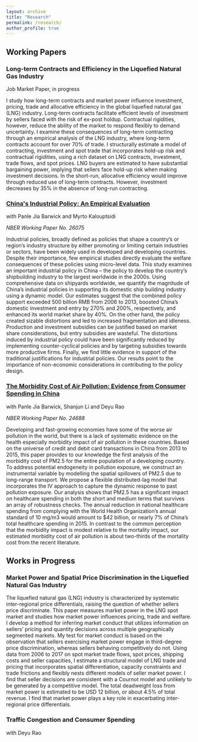 ```yaml
---
layout: archive
title: "Research"
permalink: /research/
author_profile: true
---
```




## Working Papers

### Long-term Contracts and Efficiency in the Liquefied Natural Gas Industry
Job Market Paper, in progress 

I study how long-term contracts and market power influence investment, pricing, trade and allocative efficiency in the global liquefied natural gas (LNG) industry. Long-term contracts facilitate efficient levels of investment by sellers faced with the risk of ex-post holdup. Contractual rigidities, however, reduce the ability of the market to respond flexibly to demand uncertainty. I examine these consequences of long-term contracting through an empirical analysis of the LNG industry, where long-term contracts account for over 70% of trade. I structurally estimate a model of contracting, investment and spot trade that incorporates hold-up risk and contractual rigidities, using a rich dataset on LNG contracts, investment, trade flows, and spot prices. LNG buyers are estimated to have substantial bargaining power, implying that sellers face hold-up risk when making investment decisions. In the short-run, allocative efficiency would improve through reduced use of long-term contracts. However, investment decreases by 35% in the absence of long-run contracting.

### [China's Industrial Policy: An Empirical Evaluation](https://www.nber.org/papers/w26075 "China's Industrial Policy: An Empirical Evaluation") 
with Panle Jia Barwick and Myrto Kalouptsidi

*NBER Working Paper No. 26075*


Industrial policies, broadly defined as policies that shape a country’s or region’s industry structure by either promoting or limiting certain industries or sectors, have been widely used in developed and developing countries. Despite their importance, few empirical studies directly evaluate the welfare consequences of these policies using micro-level data. This study examines an important industrial policy in China – the policy to develop the country’s shipbuilding industry to the largest worldwide in the 2000s. Using comprehensive data on shipyards worldwide, we quantify the magnitude of China’s industrial policies in supporting its domestic ship building industry using a dynamic model. Our estimates suggest that the combined policy support exceeded 500 billion RMB from 2006 to 2013, boosted China’s domestic investment and entry by 270% and 200%, respectively, and enhanced its world market share by 40%. On the other hand, the policy created sizable distortions and led to increased fragmentation and idleness. Production and investment subsidies can be justified based on market share considerations, but entry subsidies are wasteful. The distortions induced by industrial policy could have been significantly reduced by implementing counter-cyclical policies and by targeting subsidies towards more productive firms. Finally, we find little evidence in support of the traditional justifications for industrial policies. Our results point to the importance of non-economic considerations in contributing to the policy design.


### [The Morbidity Cost of Air Pollution: Evidence from Consumer Spending in China](https://www.nber.org/papers/w24688 "The Morbidity Cost of Air Pollution: Evidence from Consumer Spending in China")
with Panle Jia Barwick, Shanjun Li and Deyu Rao

*NBER Working Paper No. 24688*

Developing and fast-growing economies have some of the worse air pollution in the world, but there is a lack of systematic evidence on the health especially morbidity impact of air pollution in these countries. Based on the universe of credit and debit card transactions in China from 2013 to 2015, this paper provides to our knowledge the first analysis of the morbidity cost of PM2.5 for the entire population of a developing country. To address potential endogeneity in pollution exposure, we construct an instrumental variable by modelling the spatial spillovers of PM2.5 due to long-range transport. We propose a flexible distributed-lag model that incorporates the IV approach to capture the dynamic response to past pollution exposure. Our analysis shows that PM2.5 has a significant impact on healthcare spending in both the short and medium terms that survives an array of robustness checks. The annual reduction in national healthcare spending from complying with the World Health Organization’s annual standard of 10 mg/m3 would amount to $42 billion, or nearly 7% of China’s total healthcare spending in 2015. In contrast to the common perception that the morbidity impact is modest relative to the mortality impact, our estimated morbidity cost of air pollution is about two-thirds of the mortality cost from the recent literature.


## Works in Progress

### Market Power and Spatial Price Discrimination in the Liquefied Natural Gas Industry

The liquefied natural gas (LNG) industry is characterized by systematic inter-regional price
differentials, raising the question of whether sellers price discriminate. This paper measures
market power in the LNG spot market and studies how market power influences pricing, trade
and welfare. I develop a method for inferring market conduct that utilizes information on
sellers’ pricing and quantity decisions across multiple geographically segmented markets. My
test for market conduct is based on the observation that sellers exercising market power engage
in third-degree price discrimination, whereas sellers behaving competitively do not. Using data
from 2006 to 2017 on spot market trade flows, spot prices, shipping costs and seller capacities,
I estimate a structural model of LNG trade and pricing that incorporates spatial differentiation,
capacity constraints and trade frictions and flexibly nests different models of seller market
power. I find that seller decisions are consistent with a Cournot model and unlikely to be
generated by a competitive model. The total deadweight loss from market power is estimated
to be USD 12 billion, or about 4.5% of total revenue. I find that market power plays a key role
in exacerbating inter-regional price differentials.

### Traffic Congestion and Consumer Spending
with Deyu Rao



